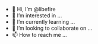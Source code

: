 - 👋 Hi, I’m @libefire
- 👀 I’m interested in ...
- 🌱 I’m currently learning ...
- 💞️ I’m looking to collaborate on ...
- 📫 How to reach me ...

<!---
libefire/libefire is a ✨ special ✨ repository because its `README.md` (this file) appears on your GitHub profile.
You can click the Preview link to take a look at your changes.
--->
